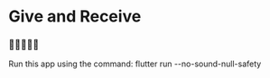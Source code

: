 # Give and Receive 
### 🍎🤝👨‍🌾🌱

Run this app using the command: flutter run --no-sound-null-safety

